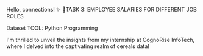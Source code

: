 Hello, connections! ✨
🌾TASK 3: EMPLOYEE SALARIES FOR DIFFERENT JOB ROLES

Dataset TOOL: Python Programming

I'm thrilled to unveil the insights from my internship at CognoRise InfoTech,
where I delved into the captivating realm of cereals data! 
